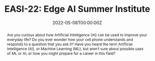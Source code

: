 ---
type: "courses"
title: "EASI-22: Edge AI Summer Institute"
title2: "A [TinyMLedu](https://tinyml.seas.harvard.edu) Workshop"
position: "Lead Organizer"
semesters: "Summer 2022"
# Code used for list order
semesterCode: "22.1"
date: "2022-05-08T00:00:00Z"

# Course Overiew Abstract.
abstract: Are you curious about how Artificial Intelligence (AI) can be used to improve your everyday life? Do you ever wonder how your cell phone understands and responds to a question that you ask it? Have you heard the term Artificial Intelligence (AI), or Machine Learning (ML), but aren’t sure about possible uses of ML or AI, or how you might prepare for a career in this field?

abstract2: This 3-day, hands-on/virtual workshop for high school teachers and students will give you experience in developing a real-world, applied application of artificial intelligence (AI) at the edge through hands-on examples of Tiny Machine Learning (TinyML). TinyML is a cutting-edge field that brings the transformative power of machine learning (ML) to small low-power computing devices. This course will expose participants to the applications, algorithms, hardware, and software of TinyML. No prior experience is expected!

abstract3: This program is a collaboration between Navajo Technical University, the Harvard John A. Paulson School of Engineering and Applied Sciences, and Barnard College, Columbia University, and will be run virtually from June 22 to June 24, 2022.

# Summary. An optional shortened abstract.
summary: EASI-22 was a 3-day, hands-on workshop for high school teachers and students exploring real-world applications of artificial intelligence at the edge through hands-on examples of Tiny Machine Learning (TinyML). This program was a collaboration between Navajo Technical University, the Harvard John A. Paulson School of Engineering and Applied Sciences, and Barnard College, Columbia University.

# Roles in the course
roles:
- Lead the desgin of the overall workshop and lead coordination with partner organizations
- Lead the design of the lectures and lab sessions
- Lead breakout room discussions
- Built the website

# Awards
#awards:
#- TBD

tags:
- TinyML
- STEM Education
- Artificial Intelligence

featured: false
outreach: true
projects: [TinyMLedu,OpenSTEM]

links:
- name: Website
  url: https://tinymledu.org/EASI-22

# Featured image -- named `featured.jpg/png` in this folder. 
image:
  caption: ''
  focal_point: ''
  preview_only: false

---